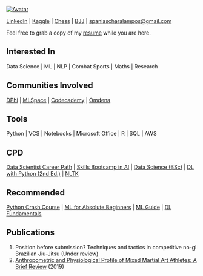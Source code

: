 <a href="https://ibb.co/RPHxprT"><img src="https://i.ibb.co/RPHxprT/molly.jpg" border="0" alt="Avatar"></a>

[LinkedIn](https://www.linkedin.com/in/charalamposspanias/) \| [Kaggle](https://www.kaggle.com/cspanias) \| [Chess](https://www.chess.com/member/spaniasch) \| [BJJ](https://smoothcomp.com/en/profile/101916) \| spaniascharalampos@gmail.com  

Feel free to grab a copy of my [resume](https://drive.google.com/file/d/10_o6X0mdp6ivJW7FZl-7LnuP01U0OtPI/view?usp=sharing) while you are here.

## __Interested In__ 
Data Science \| ML \| NLP \| Combat Sports \| Maths \| Research

## __Communities Involved__ 
[DPhi](https://dphi.tech/community/) \| [MLSpace](https://discord.com/invite/4RMwz64gdH) \| [Codecademy](https://www.codecademy.com/) \| [Omdena](https://omdena.com/)

## __Tools__ 
Python | VCS | Notebooks | Microsoft Office | R | SQL | AWS

## __CPD__ 
[Data Scientist Career Path](https://www.codecademy.com/learn/paths/data-science) \| [Skills Bootcamp in AI](https://instituteofcoding.org/skillsbootcamps/course/skills-bootcamp-in-artificial-intelligence/) \| [Data Science (BSc)](https://www.open.ac.uk/courses/statistics/degrees/bsc-data-science-r38) \| [DL with Python (2nd Ed.)](https://www.manning.com/books/deep-learning-with-python) \| [NLTK](https://www.nltk.org/book/)  

## __Recommended__ 
[Python Crash Course](https://nostarch.com/pythoncrashcourse2e) \| [ML for Absolute Beginners](https://www.amazon.co.uk/Machine-Learning-Absolute-Beginners-Introduction/dp/B08RR7GC3C/ref=pd_lpo_1?pd_rd_i=B08RR7GC3C&psc=1) \| [ML Guide](https://ocdevel.com/mlg) \| [DL Fundamentals](https://deeplizard.com/learn/playlist/PLZbbT5o_s2xq7LwI2y8_QtvuXZedL6tQU)

## __Publications__
1. Position before submission? Techniques and tactics in competitive no-gi Brazilian Jiu-Jitsu (Under review)
2. [Anthropometric and Physiological Profile of Mixed Martial Art Athletes: A Brief Review](https://www.mdpi.com/2075-4663/7/6/146) (2019)
